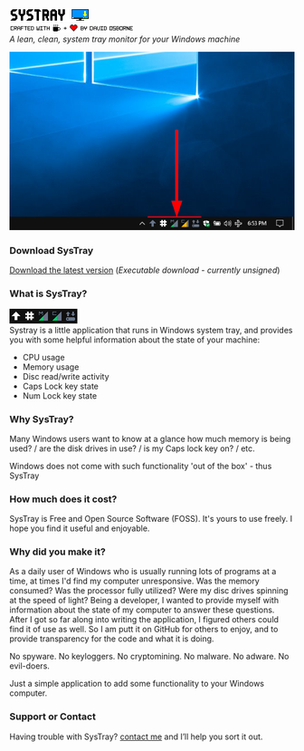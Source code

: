 ![SysTray logo](assets/systray.png)<br>
![Crafted by](assets/craftedby.png)<br>
*A lean, clean, system tray monitor for your Windows machine*

![Systray In Taskbar](assets/Desktop-00.png)

### Download SysTray
[Download the latest version](https://github.com/david-osborne/SysTray/releases/tag/v0.1-beta)  (*Executable download - currently unsigned*)

### What is SysTray?
![SysTray Animated](assets/SysTray.gif)<br>
Systray is a little application that runs in Windows system tray, and provides you with some helpful information about the state of your machine:
- CPU usage
- Memory usage
- Disc read/write activity
- Caps Lock key state
- Num Lock key state

### Why SysTray?
Many Windows users want to know at a glance how much memory is being used? / are the disk drives in use? / is my Caps lock key on? / etc.

Windows does not come with such functionality 'out of the box' - thus SysTray

### How much does it cost?
SysTray is Free and Open Source Software (FOSS).  It's yours to use freely.  I hope you find it useful and enjoyable.

### Why did you make it?
As a daily user of Windows who is usually running lots of programs at a time, at times I'd find my computer unresponsive.  Was the memory consumed?  Was the processor fully utilized?  Were my disc drives spinning at the speed of light?  Being a developer, I wanted to provide myself with information about the state of my computer to answer these questions.  After I got so far along into writing the application, I figured others could find it of use as well.  So I am putt it on GitHub for others to enjoy, and to provide transparency for the code and what it is doing.

No spyware.  No keyloggers.  No cryptomining.  No malware.  No adware.  No evil-doers.

Just a simple application to add some functionality to your Windows computer.

### Support or Contact

Having trouble with SysTray? [contact me](mailto://systray@outlook.com) and I’ll help you sort it out.
